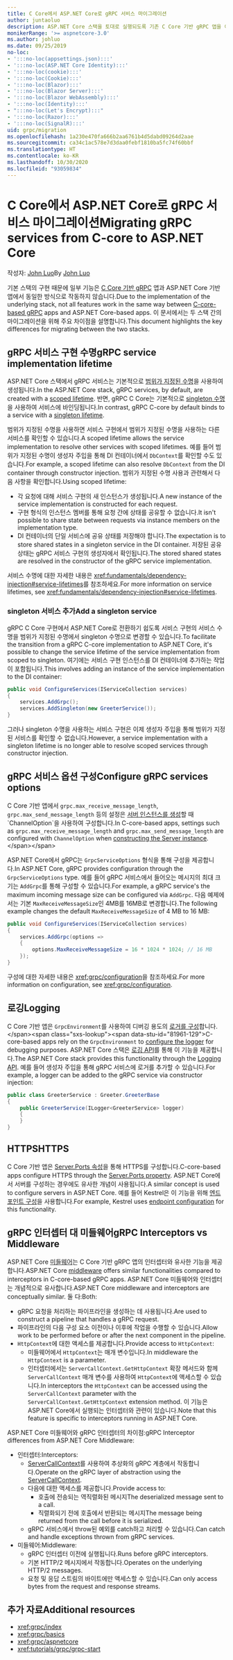 ```yaml
---
title: C Core에서 ASP.NET Core로 gRPC 서비스 마이그레이션
author: juntaoluo
description: ASP.NET Core 스택을 토대로 실행되도록 기존 C Core 기반 gRPC 앱을 이동하는 방법을 알아봅니다.
monikerRange: '>= aspnetcore-3.0'
ms.author: johluo
ms.date: 09/25/2019
no-loc:
- ':::no-loc(appsettings.json):::'
- ':::no-loc(ASP.NET Core Identity):::'
- ':::no-loc(cookie):::'
- ':::no-loc(Cookie):::'
- ':::no-loc(Blazor):::'
- ':::no-loc(Blazor Server):::'
- ':::no-loc(Blazor WebAssembly):::'
- ':::no-loc(Identity):::'
- ":::no-loc(Let's Encrypt):::"
- ':::no-loc(Razor):::'
- ':::no-loc(SignalR):::'
uid: grpc/migration
ms.openlocfilehash: 1a230e470fa666b2aa6761b4d5dabd09264d2aae
ms.sourcegitcommit: ca34c1ac578e7d3daa0febf1810ba5fc74f60bbf
ms.translationtype: HT
ms.contentlocale: ko-KR
ms.lasthandoff: 10/30/2020
ms.locfileid: "93059834"
---
```

# <a name="migrating-grpc-services-from-c-core-to-aspnet-core"></a><span data-ttu-id="81961-103">C Core에서 ASP.NET Core로 gRPC 서비스 마이그레이션</span><span class="sxs-lookup"><span data-stu-id="81961-103">Migrating gRPC services from C-core to ASP.NET Core</span></span>

<span data-ttu-id="81961-104">작성자: [John Luo](https://github.com/juntaoluo)</span><span class="sxs-lookup"><span data-stu-id="81961-104">By [John Luo](https://github.com/juntaoluo)</span></span>

<span data-ttu-id="81961-105">기본 스택의 구현 때문에 일부 기능은 [C Core 기반 gRPC](https://grpc.io/blog/grpc-stacks) 앱과 ASP.NET Core 기반 앱에서 동일한 방식으로 작동하지 않습니다.</span><span class="sxs-lookup"><span data-stu-id="81961-105">Due to the implementation of the underlying stack, not all features work in the same way between [C-core-based gRPC](https://grpc.io/blog/grpc-stacks) apps and ASP.NET Core-based apps.</span></span> <span data-ttu-id="81961-106">이 문서에서는 두 스택 간의 마이그레이션을 위해 주요 차이점을 설명합니다.</span><span class="sxs-lookup"><span data-stu-id="81961-106">This document highlights the key differences for migrating between the two stacks.</span></span>

## <a name="grpc-service-implementation-lifetime"></a><span data-ttu-id="81961-107">gRPC 서비스 구현 수명</span><span class="sxs-lookup"><span data-stu-id="81961-107">gRPC service implementation lifetime</span></span>

<span data-ttu-id="81961-108">ASP.NET Core 스택에서 gRPC 서비스는 기본적으로 [범위가 지정된 수명](xref:fundamentals/dependency-injection#service-lifetimes)을 사용하여 생성됩니다.</span><span class="sxs-lookup"><span data-stu-id="81961-108">In the ASP.NET Core stack, gRPC services, by default, are created with a [scoped lifetime](xref:fundamentals/dependency-injection#service-lifetimes).</span></span> <span data-ttu-id="81961-109">반면, gRPC C Core는 기본적으로 [singleton 수명](xref:fundamentals/dependency-injection#service-lifetimes)을 사용하여 서비스에 바인딩됩니다.</span><span class="sxs-lookup"><span data-stu-id="81961-109">In contrast, gRPC C-core by default binds to a service with a [singleton lifetime](xref:fundamentals/dependency-injection#service-lifetimes).</span></span>

<span data-ttu-id="81961-110">범위가 지정된 수명을 사용하면 서비스 구현에서 범위가 지정된 수명을 사용하는 다른 서비스를 확인할 수 있습니다.</span><span class="sxs-lookup"><span data-stu-id="81961-110">A scoped lifetime allows the service implementation to resolve other services with scoped lifetimes.</span></span> <span data-ttu-id="81961-111">예를 들어 범위가 지정된 수명이 생성자 주입을 통해 DI 컨테이너에서 `DbContext`를 확인할 수도 있습니다.</span><span class="sxs-lookup"><span data-stu-id="81961-111">For example, a scoped lifetime can also resolve `DbContext` from the DI container through constructor injection.</span></span> <span data-ttu-id="81961-112">범위가 지정된 수명 사용과 관련해서 다음 사항을 확인합니다.</span><span class="sxs-lookup"><span data-stu-id="81961-112">Using scoped lifetime:</span></span>

* <span data-ttu-id="81961-113">각 요청에 대해 서비스 구현의 새 인스턴스가 생성됩니다.</span><span class="sxs-lookup"><span data-stu-id="81961-113">A new instance of the service implementation is constructed for each request.</span></span>
* <span data-ttu-id="81961-114">구현 형식의 인스턴스 멤버를 통해 요청 간에 상태를 공유할 수 없습니다.</span><span class="sxs-lookup"><span data-stu-id="81961-114">It isn't possible to share state between requests via instance members on the implementation type.</span></span>
* <span data-ttu-id="81961-115">DI 컨테이너의 단일 서비스에 공유 상태를 저장해야 합니다.</span><span class="sxs-lookup"><span data-stu-id="81961-115">The expectation is to store shared states in a singleton service in the DI container.</span></span> <span data-ttu-id="81961-116">저장된 공유 상태는 gRPC 서비스 구현의 생성자에서 확인됩니다.</span><span class="sxs-lookup"><span data-stu-id="81961-116">The stored shared states are resolved in the constructor of the gRPC service implementation.</span></span>

<span data-ttu-id="81961-117">서비스 수명에 대한 자세한 내용은 <xref:fundamentals/dependency-injection#service-lifetimes>를 참조하세요.</span><span class="sxs-lookup"><span data-stu-id="81961-117">For more information on service lifetimes, see <xref:fundamentals/dependency-injection#service-lifetimes>.</span></span>

### <a name="add-a-singleton-service"></a><span data-ttu-id="81961-118">singleton 서비스 추가</span><span class="sxs-lookup"><span data-stu-id="81961-118">Add a singleton service</span></span>

<span data-ttu-id="81961-119">gRPC C Core 구현에서 ASP.NET Core로 전환하기 쉽도록 서비스 구현의 서비스 수명을 범위가 지정된 수명에서 singleton 수명으로 변경할 수 있습니다.</span><span class="sxs-lookup"><span data-stu-id="81961-119">To facilitate the transition from a gRPC C-core implementation to ASP.NET Core, it's possible to change the service lifetime of the service implementation from scoped to singleton.</span></span> <span data-ttu-id="81961-120">여기에는 서비스 구현 인스턴스를 DI 컨테이너에 추가하는 작업이 포함됩니다.</span><span class="sxs-lookup"><span data-stu-id="81961-120">This involves adding an instance of the service implementation to the DI container:</span></span>

```csharp
public void ConfigureServices(IServiceCollection services)
{
    services.AddGrpc();
    services.AddSingleton(new GreeterService());
}
```

<span data-ttu-id="81961-121">그러나 singleton 수명을 사용하는 서비스 구현은 이제 생성자 주입을 통해 범위가 지정된 서비스를 확인할 수 없습니다.</span><span class="sxs-lookup"><span data-stu-id="81961-121">However, a service implementation with a singleton lifetime is no longer able to resolve scoped services through constructor injection.</span></span>

## <a name="configure-grpc-services-options"></a><span data-ttu-id="81961-122">gRPC 서비스 옵션 구성</span><span class="sxs-lookup"><span data-stu-id="81961-122">Configure gRPC services options</span></span>

<span data-ttu-id="81961-123">C Core 기반 앱에서 `grpc.max_receive_message_length`, `grpc.max_send_message_length` 등의 설정은 [서버 인스턴스를 생성](https://grpc.io/grpc/csharp/api/Grpc.Core.Server.html#Grpc_Core_Server__ctor_System_Collections_Generic_IEnumerable_Grpc_Core_ChannelOption__)할 때 `ChannelOption`을 사용하여 구성합니다.</span><span class="sxs-lookup"><span data-stu-id="81961-123">In C-core-based apps, settings such as `grpc.max_receive_message_length` and `grpc.max_send_message_length` are configured with `ChannelOption` when [constructing the Server instance](https://grpc.io/grpc/csharp/api/Grpc.Core.Server.html#Grpc_Core_Server__ctor_System_Collections_Generic_IEnumerable_Grpc_Core_ChannelOption__).</span></span>

<span data-ttu-id="81961-124">ASP.NET Core에서 gRPC는 `GrpcServiceOptions` 형식을 통해 구성을 제공합니다.</span><span class="sxs-lookup"><span data-stu-id="81961-124">In ASP.NET Core, gRPC provides configuration through the `GrpcServiceOptions` type.</span></span> <span data-ttu-id="81961-125">예를 들어 gRPC 서비스에서 들어오는 메시지의 최대 크기는 `AddGrpc`를 통해 구성할 수 있습니다.</span><span class="sxs-lookup"><span data-stu-id="81961-125">For example, a gRPC service's the maximum incoming message size can be configured via `AddGrpc`.</span></span> <span data-ttu-id="81961-126">다음 예제에서는 기본 `MaxReceiveMessageSize`인 4MB를 16MB로 변경합니다.</span><span class="sxs-lookup"><span data-stu-id="81961-126">The following example changes the default `MaxReceiveMessageSize` of 4 MB to 16 MB:</span></span>

```csharp
public void ConfigureServices(IServiceCollection services)
{
    services.AddGrpc(options =>
    {
        options.MaxReceiveMessageSize = 16 * 1024 * 1024; // 16 MB
    });
}
```

<span data-ttu-id="81961-127">구성에 대한 자세한 내용은 <xref:grpc/configuration>을 참조하세요.</span><span class="sxs-lookup"><span data-stu-id="81961-127">For more information on configuration, see <xref:grpc/configuration>.</span></span>

## <a name="logging"></a><span data-ttu-id="81961-128">로깅</span><span class="sxs-lookup"><span data-stu-id="81961-128">Logging</span></span>

<span data-ttu-id="81961-129">C Core 기반 앱은 `GrpcEnvironment`를 사용하여 디버깅 용도의 [로거를 구성](https://grpc.io/grpc/csharp/api/Grpc.Core.GrpcEnvironment.html?q=size#Grpc_Core_GrpcEnvironment_SetLogger_Grpc_Core_Logging_ILogger_)합니다.</span><span class="sxs-lookup"><span data-stu-id="81961-129">C-core-based apps rely on the `GrpcEnvironment` to [configure the logger](https://grpc.io/grpc/csharp/api/Grpc.Core.GrpcEnvironment.html?q=size#Grpc_Core_GrpcEnvironment_SetLogger_Grpc_Core_Logging_ILogger_) for debugging purposes.</span></span> <span data-ttu-id="81961-130">ASP.NET Core 스택은 [로깅 API](xref:fundamentals/logging/index)를 통해 이 기능을 제공합니다.</span><span class="sxs-lookup"><span data-stu-id="81961-130">The ASP.NET Core stack provides this functionality through the [Logging API](xref:fundamentals/logging/index).</span></span> <span data-ttu-id="81961-131">예를 들어 생성자 주입을 통해 gRPC 서비스에 로거를 추가할 수 있습니다.</span><span class="sxs-lookup"><span data-stu-id="81961-131">For example, a logger can be added to the gRPC service via constructor injection:</span></span>

```csharp
public class GreeterService : Greeter.GreeterBase
{
    public GreeterService(ILogger<GreeterService> logger)
    {
    }
}
```

## <a name="https"></a><span data-ttu-id="81961-132">HTTPS</span><span class="sxs-lookup"><span data-stu-id="81961-132">HTTPS</span></span>

<span data-ttu-id="81961-133">C Core 기반 앱은 [Server.Ports 속성](https://grpc.io/grpc/csharp/api/Grpc.Core.Server.html#Grpc_Core_Server_Ports)을 통해 HTTPS를 구성합니다.</span><span class="sxs-lookup"><span data-stu-id="81961-133">C-core-based apps configure HTTPS through the [Server.Ports property](https://grpc.io/grpc/csharp/api/Grpc.Core.Server.html#Grpc_Core_Server_Ports).</span></span> <span data-ttu-id="81961-134">ASP.NET Core에서 서버를 구성하는 경우에도 유사한 개념이 사용됩니다.</span><span class="sxs-lookup"><span data-stu-id="81961-134">A similar concept is used to configure servers in ASP.NET Core.</span></span> <span data-ttu-id="81961-135">예를 들어 Kestrel은 이 기능을 위해 [엔드포인트 구성](xref:fundamentals/servers/kestrel#endpoint-configuration)을 사용합니다.</span><span class="sxs-lookup"><span data-stu-id="81961-135">For example, Kestrel uses [endpoint configuration](xref:fundamentals/servers/kestrel#endpoint-configuration) for this functionality.</span></span>

## <a name="grpc-interceptors-vs-middleware"></a><span data-ttu-id="81961-136">gRPC 인터셉터 대 미들웨어</span><span class="sxs-lookup"><span data-stu-id="81961-136">gRPC Interceptors vs Middleware</span></span>

<span data-ttu-id="81961-137">ASP.NET Core [미들웨어](xref:fundamentals/middleware/index)는 C Core 기반 gRPC 앱의 인터셉터와 유사한 기능을 제공합니다.</span><span class="sxs-lookup"><span data-stu-id="81961-137">ASP.NET Core [middleware](xref:fundamentals/middleware/index) offers similar functionalities compared to interceptors in C-core-based gRPC apps.</span></span> <span data-ttu-id="81961-138">ASP.NET Core 미들웨어와 인터셉터는 개념적으로 유사합니다.</span><span class="sxs-lookup"><span data-stu-id="81961-138">ASP.NET Core middleware and interceptors are conceptually similar.</span></span> <span data-ttu-id="81961-139">둘 다:</span><span class="sxs-lookup"><span data-stu-id="81961-139">Both:</span></span>

* <span data-ttu-id="81961-140">gRPC 요청을 처리하는 파이프라인을 생성하는 데 사용됩니다.</span><span class="sxs-lookup"><span data-stu-id="81961-140">Are used to construct a pipeline that handles a gRPC request.</span></span>
* <span data-ttu-id="81961-141">파이프라인의 다음 구성 요소 이전이나 이후에 작업을 수행할 수 있습니다.</span><span class="sxs-lookup"><span data-stu-id="81961-141">Allow work to be performed before or after the next component in the pipeline.</span></span>
* <span data-ttu-id="81961-142">`HttpContext`에 대한 액세스를 제공합니다.</span><span class="sxs-lookup"><span data-stu-id="81961-142">Provide access to `HttpContext`:</span></span>
  * <span data-ttu-id="81961-143">미들웨어에서 `HttpContext`는 매개 변수입니다.</span><span class="sxs-lookup"><span data-stu-id="81961-143">In middleware the `HttpContext` is a parameter.</span></span>
  * <span data-ttu-id="81961-144">인터셉터에서는 `ServerCallContext.GetHttpContext` 확장 메서드와 함께 `ServerCallContext` 매개 변수를 사용하여 `HttpContext`에 액세스할 수 있습니다.</span><span class="sxs-lookup"><span data-stu-id="81961-144">In interceptors the `HttpContext` can be accessed using the `ServerCallContext` parameter with the `ServerCallContext.GetHttpContext` extension method.</span></span> <span data-ttu-id="81961-145">이 기능은 ASP.NET Core에서 실행되는 인터셉터와 관련이 있습니다.</span><span class="sxs-lookup"><span data-stu-id="81961-145">Note that this feature is specific to interceptors running in ASP.NET Core.</span></span>

<span data-ttu-id="81961-146">ASP.NET Core 미들웨어와 gRPC 인터셉터의 차이점:</span><span class="sxs-lookup"><span data-stu-id="81961-146">gRPC Interceptor differences from ASP.NET Core Middleware:</span></span>

* <span data-ttu-id="81961-147">인터셉터:</span><span class="sxs-lookup"><span data-stu-id="81961-147">Interceptors:</span></span>
  * <span data-ttu-id="81961-148">[ServerCallContext](https://grpc.io/grpc/csharp/api/Grpc.Core.ServerCallContext.html)를 사용하여 추상화의 gRPC 계층에서 작동합니다.</span><span class="sxs-lookup"><span data-stu-id="81961-148">Operate on the gRPC layer of abstraction using the [ServerCallContext](https://grpc.io/grpc/csharp/api/Grpc.Core.ServerCallContext.html).</span></span>
  * <span data-ttu-id="81961-149">다음에 대한 액세스를 제공합니다.</span><span class="sxs-lookup"><span data-stu-id="81961-149">Provide access to:</span></span>
    * <span data-ttu-id="81961-150">호출에 전송되는 역직렬화된 메시지</span><span class="sxs-lookup"><span data-stu-id="81961-150">The deserialized message sent to a call.</span></span>
    * <span data-ttu-id="81961-151">직렬화되기 전에 호출에서 반환되는 메시지</span><span class="sxs-lookup"><span data-stu-id="81961-151">The message being returned from the call before it is serialized.</span></span>
  * <span data-ttu-id="81961-152">gRPC 서비스에서 throw된 예외를 catch하고 처리할 수 있습니다.</span><span class="sxs-lookup"><span data-stu-id="81961-152">Can catch and handle exceptions thrown from gRPC services.</span></span>
* <span data-ttu-id="81961-153">미들웨어:</span><span class="sxs-lookup"><span data-stu-id="81961-153">Middleware:</span></span>
  * <span data-ttu-id="81961-154">gRPC 인터셉터 이전에 실행됩니다.</span><span class="sxs-lookup"><span data-stu-id="81961-154">Runs before gRPC interceptors.</span></span>
  * <span data-ttu-id="81961-155">기본 HTTP/2 메시지에서 작동합니다.</span><span class="sxs-lookup"><span data-stu-id="81961-155">Operates on the underlying HTTP/2 messages.</span></span>
  * <span data-ttu-id="81961-156">요청 및 응답 스트림의 바이트에만 액세스할 수 있습니다.</span><span class="sxs-lookup"><span data-stu-id="81961-156">Can only access bytes from the request and response streams.</span></span>

## <a name="additional-resources"></a><span data-ttu-id="81961-157">추가 자료</span><span class="sxs-lookup"><span data-stu-id="81961-157">Additional resources</span></span>

* <xref:grpc/index>
* <xref:grpc/basics>
* <xref:grpc/aspnetcore>
* <xref:tutorials/grpc/grpc-start>
